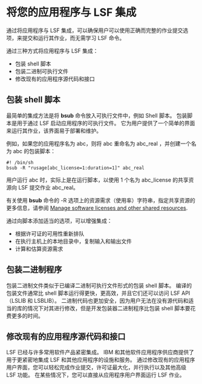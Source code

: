# 将您的应用程序与 LSF 集成

通过将应用程序与 LSF 集成，可以确保用户可以使用正确而完整的作业提交选项，来提交和运行其作业，而无需学习 LSF 命令。

通过三种方式将应用程序与 LSF 集成：

- 包装 shell 脚本
- 包装二进制可执行文件
- 修改现有的应用程序源代码和接口

## 包装 shell 脚本

最简单的集成方法是将 **bsub** 命令放入可执行文件中，例如 Shell 脚本。 包装脚本是用于通过 LSF 启动应用程序的可执行文件。 它为用户提供了一个简单的界面来运行其作业，该界面易于部署和维护。

例如，如果您的应用程序名为 abc，则将 abc 重命名为 abc_real ，并创建一个名为 abc 的包装脚本：

```shell
#! /bin/sh
bsub -R "rusage[abc_license=1:duration=1]" abc_real
```

用户运行 abc 时，实际上是在运行脚本，以使用 1 个名为 abc_license 的共享资源向 LSF 提交作业 abc_real。

有关使用 **bsub** 命令的 -R 选项上的资源需求（使用率）字符串，指定共享资源的更多信息，请参阅 [Manage software licenses and other shared resources](https://www.ibm.com/support/knowledgecenter/SSWRJV_10.1.0/lsf_admin_foundations/shared_resource.html?view=kc#chared_resource39847).

通过向脚本添加适当的选项，可以增强集成：

- 根据许可证的可用性重新排队
- 在执行主机上的本地目录中，复制输入和输出文件
- 计算和估算资源需求

## 包装二进制程序

包装二进制文件类似于已编译二进制可执行文件形式的包装 shell 脚本。 编译的包装文件通常比 shell 脚本运行得更快，更高效，并且它们还可以访问 LSF API（LSLIB 和 LSBLIB）。 二进制代码也更加安全，因为用户无法在没有源代码和适当的库的情况下对其进行修改，但是开发包装器二进制程序比包装 shell 脚本要花费更多的时间。

## 修改现有的应用程序源代码和接口

LSF 已经与许多常用软件产品紧密集成。 IBM 和其他软件应用程序供应商提供了用于更紧密地集成 LSF 和其他应用程序的设施和服务。 通过修改现有的应用程序用户界面，您可以轻松完成作业提交，许可证最大化，并行执行以及其他高级 LSF 功能。 在某些情况下，您可以直接从应用程序用户界面运行 LSF 作业。

